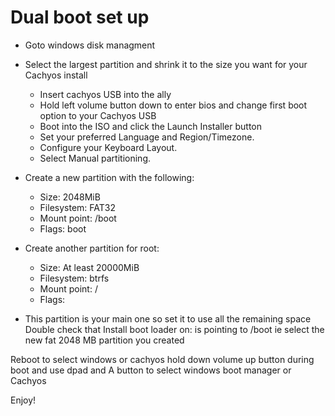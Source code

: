 
# Dual boot set up
<!-- You have to disable Windows encryption first. -->
- Goto windows disk managment

- Select the largest partition and shrink it to the size you want for your Cachyos install


    - Insert cachyos USB into the ally
    - Hold left volume button down to enter bios and change first boot option to your Cachyos USB
    -   Boot into the ISO and click the Launch Installer button
    - Set your preferred Language and Region/Timezone.
    - Configure your Keyboard Layout.
    - Select Manual partitioning.
- Create a new partition with the following:
    - Size: 2048MiB
    - Filesystem: FAT32
    - Mount point: /boot
    - Flags: boot

- Create another partition for root:
    - Size: At least 20000MiB
    - Filesystem: btrfs
    - Mount point: /
    - Flags:
      
- This partition is your main one so set it to use all the remaining space 
Double check that Install boot loader on: is pointing to /boot ie select the new fat 2048 MB partition you created

Reboot to select windows or cachyos hold down volume up button during boot and use dpad and A button to select windows boot manager or Cachyos 

Enjoy!


